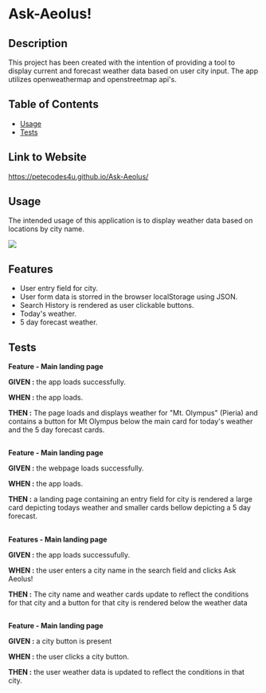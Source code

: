 # Ask-Aeolus!

## Description

This project has been created with the intention of providing a tool to display current and forecast weather data based on user city input. The app utilizes openweathermap and openstreetmap api's.         

## Table of Contents

- [Usage](#usage)
- [Tests](#Tests)

## Link to Website
https://petecodes4u.github.io/Ask-Aeolus/

## Usage

The intended usage of this application is to display weather data based on locations by city name. 

![](./assets/images/askAeolus.gif)

## Features

- User entry field for city.
- User form data is storred in  the browser localStorage using JSON.
- Search History is rendered as user clickable buttons.
- Today's weather.
- 5 day forecast weather. 

## Tests
 
 **Feature - Main landing page**
 
 **GIVEN :** the app loads successfully.
 
 **WHEN :** the app loads.
 
 **THEN :** The page loads and displays weather for "Mt. Olympus" (Pieria) and contains a button for Mt Olympus below the main card for today's weather and the 5 day forecast cards.

##

 **Feature - Main landing page**

 **GIVEN :** the webpage loads successfully.  
 
 **WHEN :** the app loads.
 
 **THEN :** a landing page containing an entry field for city is rendered a large card depicting todays weather and smaller cards bellow depicting a 5 day forecast.

##

 **Features - Main landing page**

 **GIVEN :** the app loads successufully.
 
 **WHEN :** the user enters a city name in the search field and clicks Ask Aeolus!
 
 **THEN :** The city name and weather cards update to reflect the conditions for that city and a button for that city is rendered below the weather data

##

 **Feature - Main landing page**

 **GIVEN :** a city button is present 
 
 **WHEN :**  the user clicks a city button.
 
 **THEN :**  the user weather data is updated to reflect the conditions in that city.

##

